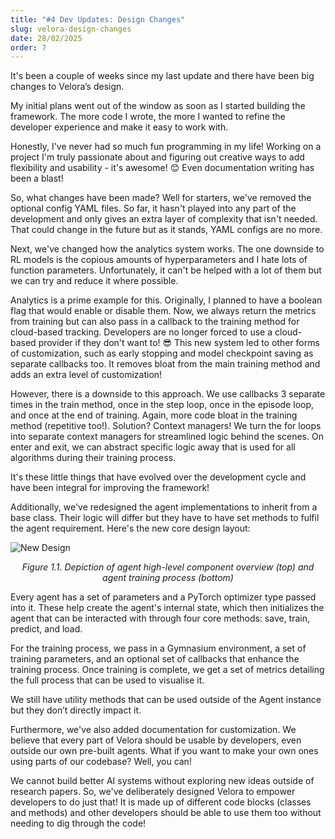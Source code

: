 ```yaml
---
title: "#4 Dev Updates: Design Changes"
slug: velora-design-changes
date: 28/02/2025
order: 7
---
```

It's been a couple of weeks since my last update and there have been big changes to Velora’s design.

My initial plans went out of the window as soon as I started building the framework. The more code I wrote, the more I wanted to refine the developer experience and make it easy to work with.

Honestly, I've never had so much fun programming in my life! Working on a project I'm truly passionate about and figuring out creative ways to add flexibility and usability - it's awesome! 😊 Even documentation writing has been a blast!

So, what changes have been made? Well for starters, we've removed the optional config YAML files. So far, it hasn't played into any part of the development and only gives an extra layer of complexity that isn't needed. That could change in the future but as it stands, YAML configs are no more.

Next, we've changed how the analytics system works. The one downside to RL models is the copious amounts of hyperparameters and I hate lots of function parameters. Unfortunately, it can't be helped with a lot of them but we can try and reduce it where possible.

Analytics is a prime example for this. Originally, I planned to have a boolean flag that would enable or disable them. Now, we always return the metrics from training but can also pass in a callback to the training method for cloud-based tracking. Developers are no longer forced to use a cloud-based provider if they don't want to! 😎
This new system led to other forms of customization, such as early stopping and model checkpoint saving as separate callbacks too. It removes bloat from the main training method and adds an extra level of customization!

However, there is a downside to this approach. We use callbacks 3 separate times in the train method, once in the step loop, once in the episode loop, and once at the end of training. Again, more code bloat in the training method (repetitive too!). Solution? Context managers! We turn the for loops into separate context managers for streamlined logic behind the scenes. On enter and exit, we can abstract specific logic away that is used for all algorithms during their training process.

It's these little things that have evolved over the development cycle and have been integral for improving the framework!

Additionally, we've redesigned the agent implementations to inherit from a base class. Their logic will differ but they have to have set methods to fulfil the agent requirement.
Here's the new core design layout:

![New Design](/velora/velora_v3.jpeg)

<p style="font-style: italic; text-align: center;">Figure 1.1. Depiction of agent high-level component overview (top) and agent training process (bottom)</p>

Every agent has a set of parameters and a PyTorch optimizer type passed into it. These help create the agent's internal state, which then initializes the agent that can be interacted with through four core methods: save, train, predict, and load.

For the training process, we pass in a Gymnasium environment, a set of training parameters, and an optional set of callbacks that enhance the training process. Once training is complete, we get a set of metrics detailing the full process that can be used to visualise it.

We still have utility methods that can be used outside of the Agent instance but they don’t directly impact it.

Furthermore, we've also added documentation for customization. We believe that every part of Velora should be usable by developers, even outside our own pre-built agents. What if you want to make your own ones using parts of our codebase? Well, you can!

We cannot build better AI systems without exploring new ideas outside of research papers. So, we've deliberately designed Velora to empower developers to do just that! It is made up of different code blocks (classes and methods) and other developers should be able to use them too without needing to dig through the code!

